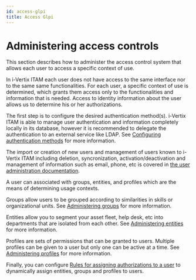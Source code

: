 ```yaml
---
id: access-glpi
title: Access Glpi
---
```


# Administering access controls

This section describes how to administer the access control system that
allows each user to access a specific context of use.

In i-Vertix ITAM each user does not have access to the same interface nor to the
same same functionalities. For each user, a specific context of use is
determined, which grants them access only to the functionalities and
information that is needed. Access to identity information about the
user allows us to determine his or her authorizations.

The first step is to configure the desired authentication method(s).
i-Vertix ITAM is able to manage user authentication and information completely
locally in its database, however it is recommended to delegate the
authentication to an external service like LDAP. See
[Configuring authentication methods](../modules/configuration/authentication) for more information.

The import or creation of new users and management of users known to
i-Vertix ITAM including deletion, syncronization, activation/deactivation and
management of information such as email, phone, etc is covered in
[the user administration documentation](../modules/administration/users).

A user can associated with groups, entities, and profiles which are the
means of determining usage contexts.

Groups allow users to be grouped according to similarities in skills or
organizational units. See
[Administering groups](../modules/administration/groups) for more information.

Entities allow you to segment your asset fleet, help desk, etc into
departments that are isolated from each other. See
[Administering entities](../modules/administration/entities) for more information.

Profiles are sets of permissions that can be granted to users. Multiple
profiles can be given to a user but only one can be active at a time.
See
[Administering profiles](../modules/administration/profiles) for more information.

Finally, you can configure
[Rules for assigning authorizations to a user](../modules/administration/rules/userauthorizations) to dynamically assign entities, groups and profiles to
users.

